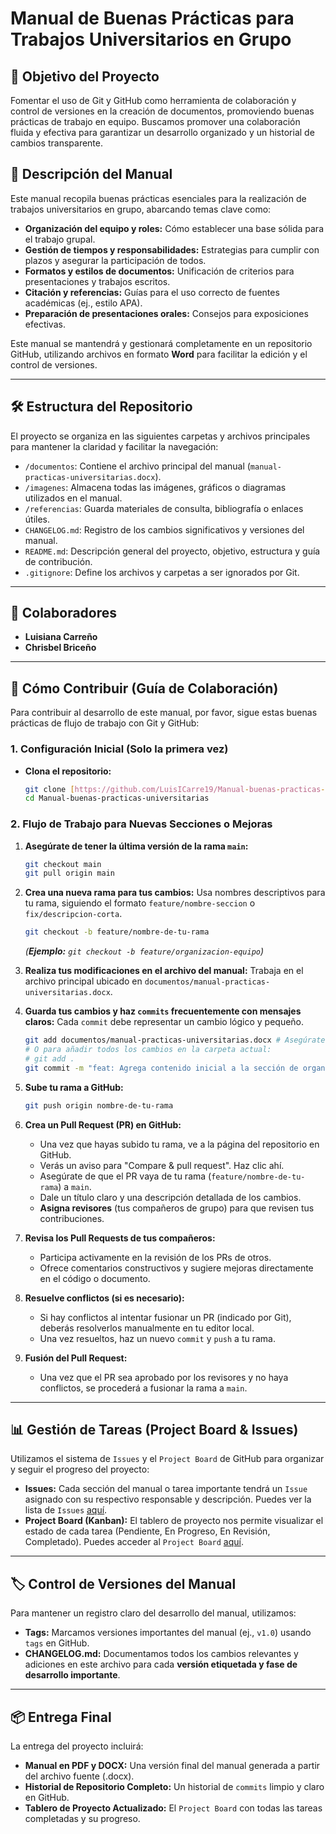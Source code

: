 # Manual de Buenas Prácticas para Trabajos Universitarios en Grupo

## 🎯 Objetivo del Proyecto

Fomentar el uso de Git y GitHub como herramienta de colaboración y control de versiones en la creación de documentos, promoviendo buenas prácticas de trabajo en equipo. Buscamos promover una colaboración fluida y efectiva para garantizar un desarrollo organizado y un historial de cambios transparente.

## 🧩 Descripción del Manual

Este manual recopila buenas prácticas esenciales para la realización de trabajos universitarios en grupo, abarcando temas clave como:

* **Organización del equipo y roles:** Cómo establecer una base sólida para el trabajo grupal.
* **Gestión de tiempos y responsabilidades:** Estrategias para cumplir con plazos y asegurar la participación de todos.
* **Formatos y estilos de documentos:** Unificación de criterios para presentaciones y trabajos escritos.
* **Citación y referencias:** Guías para el uso correcto de fuentes académicas (ej., estilo APA).
* **Preparación de presentaciones orales:** Consejos para exposiciones efectivas.

Este manual se mantendrá y gestionará completamente en un repositorio GitHub, utilizando archivos en formato **Word** para facilitar la edición y el control de versiones.

---

## 🛠️ Estructura del Repositorio

El proyecto se organiza en las siguientes carpetas y archivos principales para mantener la claridad y facilitar la navegación:

* `/documentos`: Contiene el archivo principal del manual (`manual-practicas-universitarias.docx`).
* `/imagenes`: Almacena todas las imágenes, gráficos o diagramas utilizados en el manual.
* `/referencias`: Guarda materiales de consulta, bibliografía o enlaces útiles.
* `CHANGELOG.md`: Registro de los cambios significativos y versiones del manual.
* `README.md`: Descripción general del proyecto, objetivo, estructura y guía de contribución.
* `.gitignore`: Define los archivos y carpetas a ser ignorados por Git.

---

## 👥 Colaboradores

* **Luisiana Carreño**
* **Chrisbel Briceño**

---

## 🚀 Cómo Contribuir (Guía de Colaboración)

Para contribuir al desarrollo de este manual, por favor, sigue estas buenas prácticas de flujo de trabajo con Git y GitHub:

### **1. Configuración Inicial (Solo la primera vez)**

* **Clona el repositorio:**
    ```bash
    git clone [https://github.com/LuisICarre19/Manual-buenas-practicas-universitarias.git](https://github.com/LuisICarre19/Manual-buenas-practicas-universitarias.git)
    cd Manual-buenas-practicas-universitarias
    ```

### **2. Flujo de Trabajo para Nuevas Secciones o Mejoras**

1.  **Asegúrate de tener la última versión de la rama `main`:**
    ```bash
    git checkout main
    git pull origin main
    ```

2.  **Crea una nueva rama para tus cambios:**
    Usa nombres descriptivos para tu rama, siguiendo el formato `feature/nombre-seccion` o `fix/descripcion-corta`.
    ```bash
    git checkout -b feature/nombre-de-tu-rama
    ```
    *(**Ejemplo:** `git checkout -b feature/organizacion-equipo`)*

3.  **Realiza tus modificaciones en el archivo del manual:**
    Trabaja en el archivo principal ubicado en `documentos/manual-practicas-universitarias.docx`.

4.  **Guarda tus cambios y haz `commits` frecuentemente con mensajes claros:**
    Cada `commit` debe representar un cambio lógico y pequeño.
    ```bash
    git add documentos/manual-practicas-universitarias.docx # Asegúrate de que es .docx
    # O para añadir todos los cambios en la carpeta actual:
    # git add .
    git commit -m "feat: Agrega contenido inicial a la sección de organización del equipo"
    ```

5.  **Sube tu rama a GitHub:**
    ```bash
    git push origin nombre-de-tu-rama
    ```

6.  **Crea un Pull Request (PR) en GitHub:**
    * Una vez que hayas subido tu rama, ve a la página del repositorio en GitHub.
    * Verás un aviso para "Compare & pull request". Haz clic ahí.
    * Asegúrate de que el PR vaya de tu rama (`feature/nombre-de-tu-rama`) a `main`.
    * Dale un título claro y una descripción detallada de los cambios.
    * **Asigna revisores** (tus compañeros de grupo) para que revisen tus contribuciones.

7.  **Revisa los Pull Requests de tus compañeros:**
    * Participa activamente en la revisión de los PRs de otros.
    * Ofrece comentarios constructivos y sugiere mejoras directamente en el código o documento.

8.  **Resuelve conflictos (si es necesario):**
    * Si hay conflictos al intentar fusionar un PR (indicado por Git), deberás resolverlos manualmente en tu editor local.
    * Una vez resueltos, haz un nuevo `commit` y `push` a tu rama.

9.  **Fusión del Pull Request:**
    * Una vez que el PR sea aprobado por los revisores y no haya conflictos, se procederá a fusionar la rama a `main`.

---

## 📊 Gestión de Tareas (Project Board & Issues)

Utilizamos el sistema de `Issues` y el `Project Board` de GitHub para organizar y seguir el progreso del proyecto:

* **Issues:** Cada sección del manual o tarea importante tendrá un `Issue` asignado con su respectivo responsable y descripción. Puedes ver la lista de `Issues` [aquí](https://github.com/LuisICarre19/Manual-buenas-practicas-universitarias/issues).
* **Project Board (Kanban):** El tablero de proyecto nos permite visualizar el estado de cada tarea (Pendiente, En Progreso, En Revisión, Completado). Puedes acceder al `Project Board` [aquí](https://github.com/LuisICarre19/Manual-buenas-practicas-universitarias/projects/1).

---

## 🏷️ Control de Versiones del Manual

Para mantener un registro claro del desarrollo del manual, utilizamos:

* **Tags:** Marcamos versiones importantes del manual (ej., `v1.0`) usando `tags` en GitHub.
* **CHANGELOG.md:** Documentamos todos los cambios relevantes y adiciones en este archivo para cada **versión etiquetada y fase de desarrollo importante**.

---

## 📦 Entrega Final

La entrega del proyecto incluirá:

* **Manual en PDF y DOCX:** Una versión final del manual generada a partir del archivo fuente (.docx).
* **Historial de Repositorio Completo:** Un historial de `commits` limpio y claro en GitHub.
* **Tablero de Proyecto Actualizado:** El `Project Board` con todas las tareas completadas y su progreso.